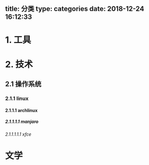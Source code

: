 title: 分类
type: categories
date: 2018-12-24 16:12:33
---
# 1. 工具
# 2. 技术
## 2.1 操作系统
### 2.1.1 linux
#### 2.1.1.1 archlinux
##### 2.1.1.1.1 manjaro
###### 2.1.1.1.1.1 xfce
# 文学
